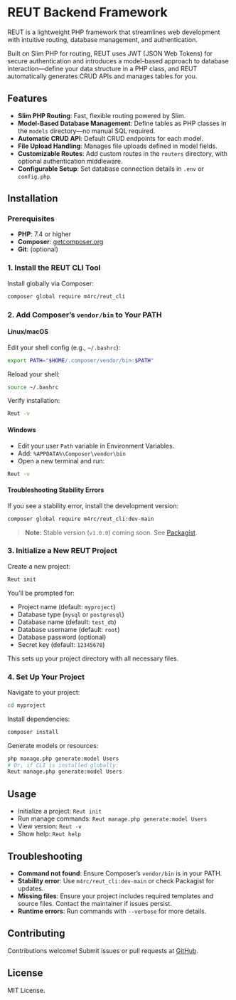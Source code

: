# REUT Backend Framework
REUT is a lightweight PHP framework that streamlines web development with intuitive routing, database management, and authentication.

Built on Slim PHP for routing, REUT uses JWT (JSON Web Tokens) for secure authentication and introduces a model-based approach to database interaction—define your data structure in a PHP class, and REUT automatically generates CRUD APIs and manages tables for you.

## Features

- **Slim PHP Routing**: Fast, flexible routing powered by Slim.
- **Model-Based Database Management**: Define tables as PHP classes in the `models` directory—no manual SQL required.
- **Automatic CRUD API**: Default CRUD endpoints for each model.
- **File Upload Handling**: Manages file uploads defined in model fields.
- **Customizable Routes**: Add custom routes in the `routers` directory, with optional authentication middleware.
- **Configurable Setup**: Set database connection details in `.env` or `config.php`.

## Installation

### Prerequisites

- **PHP**: 7.4 or higher
- **Composer**: [getcomposer.org](https://getcomposer.org)
- **Git**: (optional)

### 1. Install the REUT CLI Tool

Install globally via Composer:

```bash
composer global require m4rc/reut_cli
```

### 2. Add Composer’s `vendor/bin` to Your PATH

#### Linux/macOS

Edit your shell config (e.g., `~/.bashrc`):

```bash
export PATH="$HOME/.composer/vendor/bin:$PATH"
```

Reload your shell:

```bash
source ~/.bashrc
```

Verify installation:

```bash
Reut -v
```

#### Windows

- Edit your user `Path` variable in Environment Variables.
- Add: `%APPDATA%\Composer\vendor\bin`
- Open a new terminal and run:

```cmd
Reut -v
```

#### Troubleshooting Stability Errors

If you see a stability error, install the development version:

```bash
composer global require m4rc/reut_cli:dev-main
```

> **Note:** Stable version (`v1.0.0`) coming soon. See [Packagist](https://packagist.org/packages/m4rc/reut_cli).

### 3. Initialize a New REUT Project

Create a new project:

```bash
Reut init
```

You’ll be prompted for:

- Project name (default: `myproject`)
- Database type (`mysql` or `postgresql`)
- Database name (default: `test_db`)
- Database username (default: `root`)
- Database password (optional)
- Secret key (default: `12345678`)

This sets up your project directory with all necessary files.

### 4. Set Up Your Project

Navigate to your project:

```bash
cd myproject
```

Install dependencies:

```bash
composer install
```

Generate models or resources:

```bash
php manage.php generate:model Users
# Or, if CLI is installed globally:
Reut manage.php generate:model Users
```

## Usage

- Initialize a project: `Reut init`
- Run manage commands: `Reut manage.php generate:model Users`
- View version: `Reut -v`
- Show help: `Reut help`

## Troubleshooting

- **Command not found**: Ensure Composer’s `vendor/bin` is in your PATH.
- **Stability error**: Use `m4rc/reut_cli:dev-main` or check Packagist for updates.
- **Missing files**: Ensure your project includes required templates and source files. Contact the maintainer if issues persist.
- **Runtime errors**: Run commands with `--verbose` for more details.

## Contributing

Contributions welcome! Submit issues or pull requests at [GitHub](https://github.com/m4rcTr3y/Reut-Cli).

## License

MIT License.
